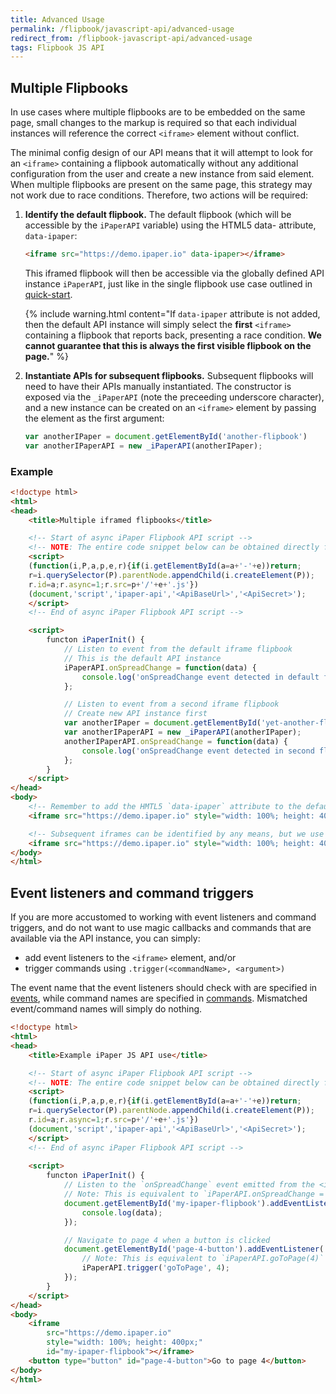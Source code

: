 ```yaml
---
title: Advanced Usage
permalink: /flipbook/javascript-api/advanced-usage
redirect_from: /flipbook-javascript-api/advanced-usage
tags: Flipbook JS API
---
```


## Multiple Flipbooks

In use cases where multiple flipbooks are to be embedded on the same page, small changes to the markup is required so that each individual instances will reference the correct `<iframe>` element without conflict.

The minimal config design of our API means that it will attempt to look for an `<iframe>` containing a flipbook automatically without any additional configuration from the user and create a new instance from said element. When multiple flipbooks are present on the same page, this strategy may not work due to race conditions. Therefore, two actions will be required:

1. **Identify the default flipbook.** The default flipbook (which will be accessible by the `iPaperAPI` variable) using the HTML5 data- attribute, `data-ipaper`:

    ```html
    <iframe src="https://demo.ipaper.io" data-ipaper></iframe>
    ```

    This iframed flipbook will then be accessible via the globally defined API instance `iPaperAPI`, just like in the single flipbook use case outlined in [quick-start](./quick-start).

    {% include warning.html content="If `data-ipaper` attribute is not added, then the default API instance will simply select the **first** `<iframe>` containing a flipbook that reports back, presenting a race condition. **We cannot guarantee that this is always the first visible flipbook on the page.**" %}


2. **Instantiate APIs for subsequent flipbooks.** Subsequent flipbooks will need to have their APIs manually instantiated. The constructor is exposed via the `_iPaperAPI` (note the preceeding underscore character), and a new instance can be created on an `<iframe>` element by passing the element as the first argument:

    ```js
    var anotherIPaper = document.getElementById('another-flipbook')
    var anotherIPaperAPI = new _iPaperAPI(anotherIPaper);
    ```

### Example

```html
<!doctype html>
<html>
<head>
    <title>Multiple iframed flipbooks</title>

    <!-- Start of async iPaper Flipbook API script -->
    <!-- NOTE: The entire code snippet below can be obtained directly from the Admin. Refer to our help article for further information. -->
    <script>
    (function(i,P,a,p,e,r){if(i.getElementById(a=a+'-'+e))return;
    r=i.querySelector(P).parentNode.appendChild(i.createElement(P));
    r.id=a;r.async=1;r.src=p+'/'+e+'.js'})
    (document,'script','ipaper-api','<ApiBaseUrl>','<ApiSecret>');
    </script>
    <!-- End of async iPaper Flipbook API script -->

    <script>
        functon iPaperInit() {
            // Listen to event from the default iframe flipbook
            // This is the default API instance
            iPaperAPI.onSpreadChange = function(data) {
                console.log('onSpreadChange event detected in default flipbook', data);
            };

            // Listen to event from a second iframe flipbook
            // Create new API instance first
            var anotherIPaper = document.getElementById('yet-another-flipbook')
            var anotherIPaperAPI = new _iPaperAPI(anotherIPaper);
            anotherIPaperAPI.onSpreadChange = function(data) {
                console.log('onSpreadChange event detected in second flipbook', data);
            };
        }
    </script>
</head>
<body>
    <!-- Remember to add the HMTL5 `data-ipaper` attribute to the default iframe -->
    <iframe src="https://demo.ipaper.io" style="width: 100%; height: 400px;" data-ipaper></iframe>

    <!-- Subsequent iframes can be identified by any means, but we use ID for convenience -->
    <iframe src="https://demo.ipaper.io" style="width: 100%; height: 400px;" id="yet-another-flipbook"></iframe>
</body>
</html>
```

## Event listeners and command triggers

If you are more accustomed to working with event listeners and command triggers, and do not want to use magic callbacks and commands that are available via the API instance, you can simply:

- add event listeners to the `<iframe>` element, and/or
- trigger commands using `.trigger(<commandName>, <argument>)`

The event name that the event listeners should check with are specified in [events](./events), while command names are specified in [commands](./commands). Mismatched event/command names will simply do nothing.

```html
<!doctype html>
<html>
<head>
    <title>Example iPaper JS API use</title>

    <!-- Start of async iPaper Flipbook API script -->
    <!-- NOTE: The entire code snippet below can be obtained directly from the Admin. Refer to our help article for further information. -->
    <script>
    (function(i,P,a,p,e,r){if(i.getElementById(a=a+'-'+e))return;
    r=i.querySelector(P).parentNode.appendChild(i.createElement(P));
    r.id=a;r.async=1;r.src=p+'/'+e+'.js'})
    (document,'script','ipaper-api','<ApiBaseUrl>','<ApiSecret>');
    </script>
    <!-- End of async iPaper Flipbook API script -->
    
    <script>
        functon iPaperInit() {
            // Listen to the `onSpreadChange` event emitted from the <iframe> element
            // Note: This is equivalent to `iPaperAPI.onSpreadChange = function(data) { ... }`;
            document.getElementById('my-ipaper-flipbook').addEventListener('onSpreadChange', function(data) {
                console.log(data);
            });

            // Navigate to page 4 when a button is clicked
            document.getElementById('page-4-button').addEventListener('click', function() {
                // Note: This is equivalent to `iPaperAPI.goToPage(4)`
                iPaperAPI.trigger('goToPage', 4);
            });
        }
    </script>
</head>
<body>
    <iframe
        src="https://demo.ipaper.io"
        style="width: 100%; height: 400px;"
        id="my-ipaper-flipbook"></iframe>
    <button type="button" id="page-4-button">Go to page 4</button>
</body>
</html>
```